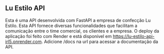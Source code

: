 ## Lu Estilo API

Esta é uma API desenvolvida com FastAPI a empresa de confecção Lu Estilo. Esta API fornece diversas funcionalidades que facilitam a comunicação
entre o time comercial, os clientes e a empresa. O deploy da aplicação foi feito com Render e está disponível em https://lu-estilo-api-irl5.onrender.com. Adicione /docs na url para acessar a documentação da API.